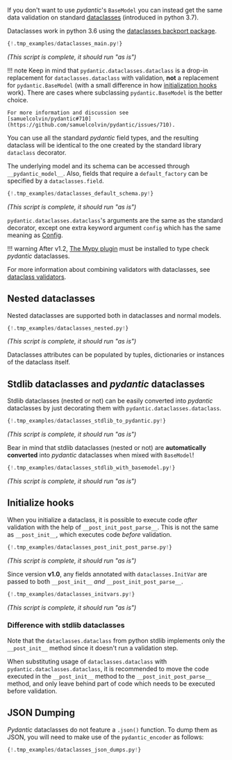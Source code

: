 If you don't want to use _pydantic_'s `BaseModel` you can instead get the same data validation on standard
[dataclasses](https://docs.python.org/3/library/dataclasses.html) (introduced in python 3.7).

Dataclasses work in python 3.6 using the [dataclasses backport package](https://github.com/ericvsmith/dataclasses).

```py
{!.tmp_examples/dataclasses_main.py!}
```
_(This script is complete, it should run "as is")_

!!! note
    Keep in mind that `pydantic.dataclasses.dataclass` is a drop-in replacement for `dataclasses.dataclass`
    with validation, **not** a replacement for `pydantic.BaseModel` (with a small difference in how [initialization hooks](#initialize-hooks) work). There are cases where subclassing
    `pydantic.BaseModel` is the better choice.

    For more information and discussion see
    [samuelcolvin/pydantic#710](https://github.com/samuelcolvin/pydantic/issues/710).

You can use all the standard _pydantic_ field types, and the resulting dataclass will be identical to the one
created by the standard library `dataclass` decorator.

The underlying model and its schema can be accessed through `__pydantic_model__`.
Also, fields that require a `default_factory` can be specified by a `dataclasses.field`.

```py
{!.tmp_examples/dataclasses_default_schema.py!}
```
_(This script is complete, it should run "as is")_

`pydantic.dataclasses.dataclass`'s arguments are the same as the standard decorator, except one extra
keyword argument `config` which has the same meaning as [Config](model_config.md).

!!! warning
    After v1.2, [The Mypy plugin](/mypy_plugin.md) must be installed to type check _pydantic_ dataclasses.

For more information about combining validators with dataclasses, see
[dataclass validators](validators.md#dataclass-validators).

## Nested dataclasses

Nested dataclasses are supported both in dataclasses and normal models.

```py
{!.tmp_examples/dataclasses_nested.py!}
```
_(This script is complete, it should run "as is")_

Dataclasses attributes can be populated by tuples, dictionaries or instances of the dataclass itself.

## Stdlib dataclasses and _pydantic_ dataclasses

Stdlib dataclasses (nested or not) can be easily converted into _pydantic_ dataclasses by just decorating
them with `pydantic.dataclasses.dataclass`.

```py
{!.tmp_examples/dataclasses_stdlib_to_pydantic.py!}
```
_(This script is complete, it should run "as is")_

Bear in mind that stdlib dataclasses (nested or not) are **automatically converted** into _pydantic_ dataclasses
when mixed with `BaseModel`!

```py
{!.tmp_examples/dataclasses_stdlib_with_basemodel.py!}
```
_(This script is complete, it should run "as is")_

## Initialize hooks

When you initialize a dataclass, it is possible to execute code *after* validation
with the help of `__post_init_post_parse__`. This is not the same as `__post_init__`, which executes
code *before* validation.

```py
{!.tmp_examples/dataclasses_post_init_post_parse.py!}
```
_(This script is complete, it should run "as is")_

Since version **v1.0**, any fields annotated with `dataclasses.InitVar` are passed to both `__post_init__` *and*
`__post_init_post_parse__`.

```py
{!.tmp_examples/dataclasses_initvars.py!}
```
_(This script is complete, it should run "as is")_

### Difference with stdlib dataclasses

Note that the `dataclasses.dataclass` from python stdlib implements only the `__post_init__` method since it doesn't run a validation step.

When substituting usage of `dataclasses.dataclass` with `pydantic.dataclasses.dataclass`, it is recommended to move the code executed in the `__post_init__` method to the `__post_init_post_parse__` method, and only leave behind part of code which needs to be executed before validation.

## JSON Dumping

_Pydantic_ dataclasses do not feature a `.json()` function. To dump them as JSON, you will need to make use of the `pydantic_encoder` as follows:

```py
{!.tmp_examples/dataclasses_json_dumps.py!}
```
